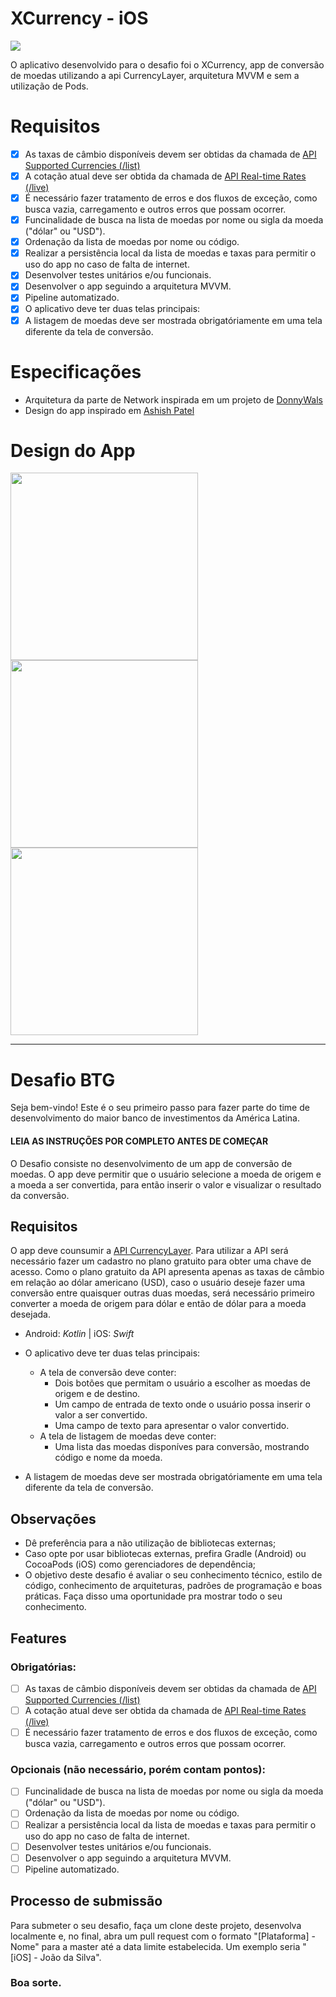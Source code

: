 # XCurrency - iOS
![](https://travis-ci.org/viniciusnadin/mobile-challenge.svg?branch=master)

O aplicativo desenvolvido para o desafio foi o XCurrency, app de conversão de moedas utilizando a api CurrencyLayer, arquitetura MVVM e sem a utilização de Pods. 

# Requisitos
- [x] As taxas de câmbio disponíveis devem ser obtidas da chamada de [API Supported Currencies (/list)](https://currencylayer.com/documentation)
- [x] A cotação atual deve ser obtida da chamada de [API Real-time Rates (/live)](https://currencylayer.com/documentation)
- [x] É necessário fazer tratamento de erros e dos fluxos de exceção, como busca vazia, carregamento e outros erros que possam ocorrer.
- [x] Funcinalidade de busca na lista de moedas por nome ou sigla da moeda ("dólar" ou "USD").
- [x] Ordenação da lista de moedas por nome ou código.
- [x] Realizar a persistência local da lista de moedas e taxas para permitir o uso do app no caso de falta de internet.
- [x] Desenvolver testes unitários e/ou funcionais.
- [x] Desenvolver o app seguindo a arquitetura MVVM.
- [x] Pipeline automatizado.
- [x] O aplicativo deve ter duas telas principais:
- [x] A listagem de moedas deve ser mostrada obrigatóriamente em uma tela diferente da tela de conversão.

# Especificações
- Arquitetura da parte de Network inspirada em um projeto de [DonnyWals](https://www.donnywals.com/architecting-a-robust-networking-layer-with-protocols/
)
- Design do app inspirado em [Ashish Patel](https://www.uplabs.com/posts/currency-converter-app-design-f9150d50-1cad-42b4-93d5-686df7c0a5d5
)

# Design do App
<img src="Screenshots/MainScreen.png" width="300" /> <img src="Screenshots/CurrenciesList.png" width="300" /> <img src="Screenshots/CurrenciesSearch.png" width="300" />

-----


# Desafio BTG

Seja bem-vindo! Este é o seu primeiro passo para fazer parte do time de desenvolvimento do maior banco de investimentos da América Latina.

#### LEIA AS INSTRUÇÕES POR COMPLETO ANTES DE COMEÇAR

O Desafio consiste no desenvolvimento de um app de conversão de moedas. O app deve permitir que o usuário selecione a moeda de origem e a moeda a ser convertida, para então inserir o valor e visualizar o resultado da conversão. 

## Requisitos

O app deve counsumir a [API CurrencyLayer](https://currencylayer.com/documentation). Para utilizar a API será necessário fazer um cadastro no plano gratuito para obter uma chave de acesso. Como o plano gratuito da API apresenta apenas as taxas de câmbio em relação ao dólar americano (USD), caso o usuário deseje fazer uma conversão entre quaisquer outras duas moedas, será necessário primeiro converter a moeda de origem para dólar e então de dólar para a moeda desejada.  

* Android: _Kotlin_ | iOS: _Swift_
* O aplicativo deve ter duas telas principais:
   * A tela de conversão deve conter:
      * Dois botões que permitam o usuário a escolher as moedas de origem e de destino.
      * Um campo de entrada de texto onde o usuário possa inserir o valor a ser convertido.
      * Uma campo de texto para apresentar o valor convertido.
   * A tela de listagem de moedas deve conter:
      * Uma lista das moedas disponíves para conversão, mostrando código e nome da moeda.
    
* A listagem de moedas deve ser mostrada obrigatóriamente em uma tela diferente da tela de conversão.

## Observações
* Dê preferência para a não utilização de bibliotecas externas;
* Caso opte por usar bibliotecas externas, prefira Gradle (Android) ou CocoaPods (iOS) como gerenciadores de dependência;
* O objetivo deste desafio é avaliar o seu conhecimento técnico, estilo de código, conhecimento de arquiteturas, padrões de programação e boas práticas. Faça disso uma oportunidade pra mostrar todo o seu conhecimento.

## Features
### Obrigatórias:
- [ ] As taxas de câmbio disponíveis devem ser obtidas da chamada de [API Supported Currencies (/list)](https://currencylayer.com/documentation)
- [ ] A cotação atual deve ser obtida da chamada de [API Real-time Rates (/live)](https://currencylayer.com/documentation)
- [ ] É necessário fazer tratamento de erros e dos fluxos de exceção, como busca vazia, carregamento e outros erros que possam ocorrer.

### Opcionais (não necessário, porém contam pontos):
- [ ] Funcinalidade de busca na lista de moedas por nome ou sigla da moeda ("dólar" ou "USD").
- [ ] Ordenação da lista de moedas por nome ou código.
- [ ] Realizar a persistência local da lista de moedas e taxas para permitir o uso do app no caso de falta de internet.
- [ ] Desenvolver testes unitários e/ou funcionais.
- [ ] Desenvolver o app seguindo a arquitetura MVVM.
- [ ] Pipeline automatizado.

## Processo de submissão
Para submeter o seu desafio, faça um clone deste projeto, desenvolva localmente e, no final, abra um pull request com o formato "[Plataforma] - Nome" para a master até a data limite estabelecida. Um exemplo seria "[iOS] - João da Silva".

### Boa sorte.
